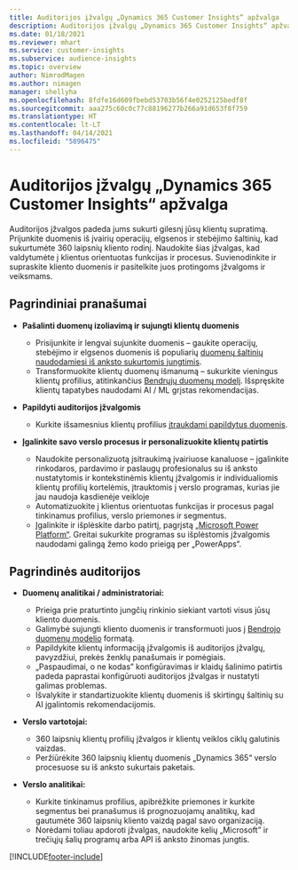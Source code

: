 ```yaml
---
title: Auditorijos įžvalgų „Dynamics 365 Customer Insights“ apžvalga
description: Auditorijos įžvalgų „Dynamics 365 Customer Insights“ apžvalga.
ms.date: 01/18/2021
ms.reviewer: mhart
ms.service: customer-insights
ms.subservice: audience-insights
ms.topic: overview
author: NimrodMagen
ms.author: nimagen
manager: shellyha
ms.openlocfilehash: 8fdfe16d609fbebd53703b56f4e0252125bedf8f
ms.sourcegitcommit: aaa275c60c0c77c88196277b266a91d653f8f759
ms.translationtype: HT
ms.contentlocale: lt-LT
ms.lasthandoff: 04/14/2021
ms.locfileid: "5896475"
---
```

# <a name="audience-insights-for-dynamics-365-customer-insights-overview"></a>Auditorijos įžvalgų „Dynamics 365 Customer Insights“ apžvalga

Auditorijos įžvalgos padeda jums sukurti gilesnį jūsų klientų supratimą. Prijunkite duomenis iš įvairių operacijų, elgsenos ir stebėjimo šaltinių, kad sukurtumėte 360 laipsnių kliento rodinį. Naudokite šias įžvalgas, kad valdytumėte į klientus orientuotas funkcijas ir procesus. Suvienodinkite ir supraskite kliento duomenis ir pasitelkite juos protingoms įžvalgoms ir veiksmams.

## <a name="main-benefits"></a>Pagrindiniai pranašumai 

- **Pašalinti duomenų izoliavimą ir sujungti klientų duomenis**

  - Prisijunkite ir lengvai sujunkite duomenis – gaukite operacijų, stebėjimo ir elgsenos duomenis iš populiarių [duomenų šaltinių naudodamiesi iš anksto sukurtomis jungtimis](data-sources.md).
  - Transformuokite klientų duomenų išmanumą – sukurkite vieningus klientų profilius, atitinkančius [Bendrųjų duomenų modelį](/common-data-model/). Išspręskite klientų tapatybes naudodami AI / ML grįstas rekomendacijas.

- **Papildyti auditorijos įžvalgomis**

  - Kurkite išsamesnius klientų profilius [įtraukdami papildytus duomenis](enrichment-hub.md).  

- **Įgalinkite savo verslo procesus ir personalizuokite klientų patirtis**

  - Naudokite personalizuotą įsitraukimą įvairiuose kanaluose – įgalinkite rinkodaros, pardavimo ir paslaugų profesionalus su iš anksto nustatytomis ir kontekstinėmis klientų įžvalgomis ir individualiomis klientų profilių kortelėmis, įtrauktomis į verslo programas, kurias jie jau naudoja kasdienėje veikloje
  - Automatizuokite į klientus orientuotas funkcijas ir procesus pagal tinkinamus profilius, verslo priemones ir segmentus.
  - Įgalinkite ir išplėskite darbo patirtį, pagrįstą [„Microsoft Power Platform“](https://powerplatform.microsoft.com/). Greitai sukurkite programas su išplėstomis įžvalgomis naudodami galingą žemo kodo prieigą per „PowerApps“.  

## <a name="key-audiences"></a>Pagrindinės auditorijos

- **Duomenų analitikai / administratoriai:**

  - Prieiga prie praturtinto jungčių rinkinio siekiant vartoti visus jūsų kliento duomenis.
  - Galimybė sujungti kliento duomenis ir transformuoti juos į [Bendrojo duomenų modelio](/common-data-model/) formatą.
  - Papildykite klientų informaciją įžvalgomis iš auditorijos įžvalgų, pavyzdžiui, prekės ženklų panašumais ir pomėgiais.
  - „Paspaudimai, o ne kodas” konfigūravimas ir klaidų šalinimo patirtis padeda paprastai konfigūruoti auditorijos įžvalgas ir nustatyti galimas problemas.
  - Išvalykite ir standartizuokite klientų duomenis iš skirtingų šaltinių su AI įgalintomis rekomendacijomis.  

- **Verslo vartotojai:**

  - 360 laipsnių klientų profilių įžvalgos ir klientų veiklos ciklų galutinis vaizdas.
  - Peržiūrėkite 360 laipsnių klientų duomenis „Dynamics 365“ verslo procesuose su iš anksto sukurtais paketais.

- **Verslo analitikai:**

  - Kurkite tinkinamus profilius, apibrėžkite priemones ir kurkite segmentus bei pranašumus iš prognozuojamų analitikų, kad gautumėte 360 laipsnių kliento vaizdą pagal savo organizaciją.  
  - Norėdami toliau apdoroti įžvalgas, naudokite kelių „Microsoft” ir trečiųjų šalių programų arba API iš anksto žinomas jungtis.


[!INCLUDE[footer-include](../includes/footer-banner.md)]